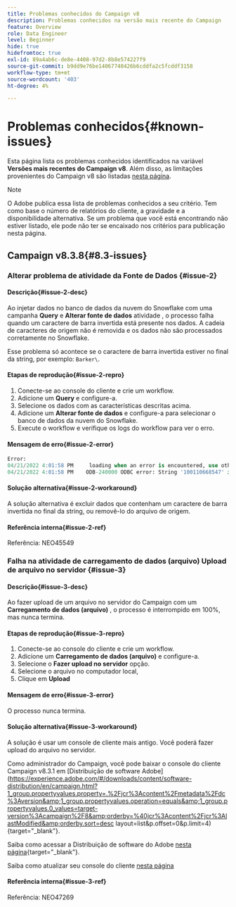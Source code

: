 ```yaml
---
title: Problemas conhecidos do Campaign v8
description: Problemas conhecidos na versão mais recente do Campaign
feature: Overview
role: Data Engineer
level: Beginner
hide: true
hidefromtoc: true
exl-id: 89a4ab6c-de8e-4408-97d2-8b8e574227f9
source-git-commit: b9dd9e76be14067740426b6cddfa2c5fcddf3158
workflow-type: tm+mt
source-wordcount: '403'
ht-degree: 4%

---
```


# Problemas conhecidos{#known-issues}

Esta página lista os problemas conhecidos identificados na variável **Versões mais recentes do Campaign v8**. Além disso, as limitações provenientes do Campaign v8 são listadas [nesta página](ac-guardrails.md).


>[!NOTE]
>
>O Adobe publica essa lista de problemas conhecidos a seu critério. Tem como base o número de relatórios do cliente, a gravidade e a disponibilidade alternativa. Se um problema que você está encontrando não estiver listado, ele pode não ter se encaixado nos critérios para publicação nesta página.

## Campaign v8.3.8{#8.3-issues}

### Alterar problema de atividade da Fonte de Dados {#issue-2}

#### Descrição{#issue-2-desc}

Ao injetar dados no banco de dados da nuvem do Snowflake com uma campanha **Query** e **Alterar fonte de dados** atividade , o processo falha quando um caractere de barra invertida está presente nos dados. A cadeia de caracteres de origem não é removida e os dados não são processados corretamente no Snowflake.

Esse problema só acontece se o caractere de barra invertida estiver no final da string, por exemplo: `Barker\`.


#### Etapas de reprodução{#issue-2-repro}

1. Conecte-se ao console do cliente e crie um workflow.
1. Adicione um **Query** e configure-a.
1. Selecione os dados com as características descritas acima.
1. Adicione um **Alterar fonte de dados** e configure-a para selecionar o banco de dados da nuvem do Snowflake.
1. Execute o workflow e verifique os logs do workflow para ver o erro.


#### Mensagem de erro{#issue-2-error}

```sql
Error:
04/21/2022 4:01:58 PM     loading when an error is encountered, use other values such as 'SKIP_FILE' or 'CONTINUE' for the ON_ERROR option. For more information on loading options, please run 'info loading_data' in a SQL client. SQLState: 22000
04/21/2022 4:01:58 PM    ODB-240000 ODBC error: String '100110668547' is too long and would be truncated   File 'wkf1656797_21_1_3057430574#458516uploadPart0.chunk.gz', line 1, character 0   Row 90058, column "WKF1656797_21_1"["SCARRIER_ROUTE":13]   If you would like to continue
```

#### Solução alternativa{#issue-2-workaround}

A solução alternativa é excluir dados que contenham um caractere de barra invertida no final da string, ou removê-lo do arquivo de origem.


#### Referência interna{#issue-2-ref}

Referência: NEO45549


### Falha na atividade de carregamento de dados (arquivo) Upload de arquivo no servidor {#issue-3}

#### Descrição{#issue-3-desc}

Ao fazer upload de um arquivo no servidor do Campaign com um **Carregamento de dados (arquivo)** , o processo é interrompido em 100%, mas nunca termina.

#### Etapas de reprodução{#issue-3-repro}

1. Conecte-se ao console do cliente e crie um workflow.
1. Adicione um **Carregamento de dados (arquivo)** e configure-a.
1. Selecione o **Fazer upload no servidor** opção.
1. Selecione o arquivo no computador local,
1. Clique em **Upload**


#### Mensagem de erro{#issue-3-error}

O processo nunca termina.

#### Solução alternativa{#issue-3-workaround}

A solução é usar um console de cliente mais antigo. Você poderá fazer upload do arquivo no servidor.

Como administrador do Campaign, você pode baixar o console do cliente Campaign v8.3.1 em [Distribuição de software Adobe](https://experience.adobe.com/#/downloads/content/software-distribution/en/campaign.html?1_group.propertyvalues.property=.%2Fjcr%3Acontent%2Fmetadata%2Fdc%3Aversion&amp;1_group.propertyvalues.operation=equals&amp;1_group.propertyvalues.0_values=target-version%3Acampaign%2F8&amp;orderby=%40jcr%3Acontent%2Fjcr%3AlastModified&amp;orderby.sort=desc layout=list&amp;p.offset=0&amp;p.limit=4){target=&quot;_blank&quot;}.

Saiba como acessar a Distribuição de software do Adobe [nesta página](https://experienceleague.adobe.com/docs/experience-cloud/software-distribution/home.html?lang=pt-BR){target=&quot;_blank&quot;}.

Saiba como atualizar seu console do cliente [nesta página](connect.md)

#### Referência interna{#issue-3-ref}

Referência: NEO47269